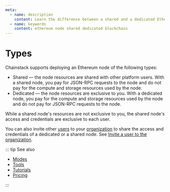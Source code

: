 ```yaml
---
meta:
  - name: description
    content: Learn the difference between a shared and a dedicated Ethereum node deployed with the Chainstack managed blockchain services.
  - name: keywords
    content: ethereum node shared dedicated blockchain
---
```


# Types

Chainstack supports deploying an Ethereum node of the following types:

* Shared — the node resources are shared with other platform users. With a shared node, you pay for JSON-RPC requests to the node and do not pay for the compute and storage resources used by the node.
* Dedicated — the node resources are exclusive to you. With a dedicated node, you pay for the compute and storage resources used by the node and do not pay for JSON-RPC requests to the node.

While a shared node's resources are not exclusive to you, the shared node's access and credentials are exclusive to each user.

You can also invite other [users](/glossary/user) to your [organization](/glossary/organization) to share the access and credentials of a dedicated or a shared node. See [Invite a user to the organization](/platform/invite-a-user-to-the-organization).

::: tip See also

* [Modes](/operations/ethereum/modes)
* [Tools](/operations/ethereum/tools)
* [Tutorials](/tutorials/ethereum/)
* <a href="https://chainstack.com/pricing/" target="_blank">Pricing</a>

:::
